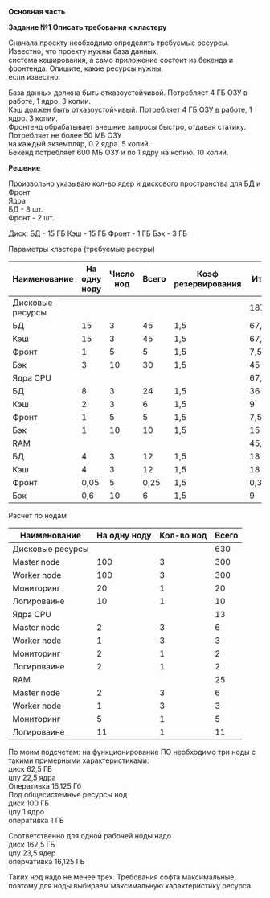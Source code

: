 **Основная часть**     
    
    
**Задание №1 Описать требования к кластеру**     
   
Сначала проекту необходимо определить требуемые ресурсы. Известно, что проекту нужны база данных,  
система кеширования, а само приложение состоит из бекенда и фронтенда. Опишите, какие ресурсы нужны,   
если известно:   
   
База данных должна быть отказоустойчивой. Потребляет 4 ГБ ОЗУ в работе, 1 ядро. 3 копии.   
Кэш должен быть отказоустойчивый. Потребляет 4 ГБ ОЗУ в работе, 1 ядро. 3 копии.   
Фронтенд обрабатывает внешние запросы быстро, отдавая статику. Потребляет не более 50 МБ ОЗУ    
на каждый экземпляр, 0.2 ядра. 5 копий.   
Бекенд потребляет 600 МБ ОЗУ и по 1 ядру на копию. 10 копий.   
    
**Решение**   
    
Произвольно указываю кол-во ядер и дискового пространства для БД и Фронт  
Ядра   
БД - 8 шт.    
Фронт - 2 шт.   

Диск:
БД - 15 ГБ
Кэш - 15 ГБ
Фронт - 1 ГБ
Бэк - 3 ГБ   

Параметры кластера (требуемые ресуры)   

|Наименование	|На одну ноду	|Число нод	|Всего	|Коэф резервирования	|Итого  |
|--- |--- |--- |--- |--- |--- |
|Дисковые ресурсы	| | | | |187,5 |   
|БД	|15 |3 |45	|1,5 |67,5 |   
|Кэш |15 |3	|45	|1,5 |67,5 |
|Фронт	|1 |5	|5	|1,5 |7,5 |
|Бэк	|3 |10	|30	|1,5 |45 |
|Ядра CPU | | | | | 67,5 |
|БД	|8	|3 |24 |1,5 |36 |
|Кэш |2	|3 |6 |1,5 |9 |
|Фронт |1 |5 |5 |1,5 |7,5 |
|Бэк |1	|10	|10	|1,5 |15 |
|RAM | | | | |45,375 |
|БД	|4 |3 |12 |1,5 |18 |
|Кэш |4	|3 |12 |1,5 |18 |
|Фронт |0,05 |5	|0,25 |1,5 |0,375 |
|Бэк |0,6 |10 |6 |1,5 |9 |
   
Расчет по нодам   

|Наименование |На одну ноду	|Кол-во нод	|Всего
|--- |--- |--- |--- |
|Дисковые ресурсы | | |630 |
|Master node |100 |3 |300 |
|Worker node |100 |3 |300 |
|Мониторинг	|20	|1 |20 |
|Логироваине |10 |1 |10 |
|Ядра CPU | | |13 |
|Master node |2 |3 |6 |
|Worker node |1 |3 |3 |
|Мониторинг	|2 |1 |2 |
|Логироваине|2 |1 |2 |
|RAM | | |25 |
|Master node |2	|3 |6 |
|Worker node |1	|3 |3 |
|Мониторинг |5 |1 |5 |
|Логироваине |11 |1 |11 |
    
По моим подсчетам:
на функционирование ПО необходимо три ноды с такими примерными характеристиками:   
диск 62,5 ГБ   
цпу 22,5 ядра   
Оперативка 15,125 Гб   
Под общесистемные ресурсы нод    
диск 100 ГБ   
цпу 1 ядро   
оперативка 1 ГБ   
   
Соответственно для одной рабочей ноды надо   
диск 162,5 ГБ   
цпу 23,5 ядер   
оперчативка 16,125 ГБ   

Таких нод надо не менее трех.
Требования софта максимальные, поэтому для ноды выбираем максимальную характеристику ресурса.   
